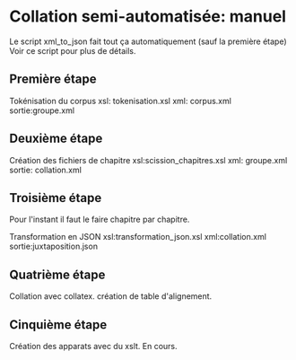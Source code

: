 # Collation semi-automatisée: manuel

Le script xml_to_json fait tout ça automatiquement (sauf la première étape)
Voir ce script pour plus de détails. 
## Première étape

Tokénisation du corpus
xsl: tokenisation.xsl
xml: corpus.xml
sortie:groupe.xml

## Deuxième étape

Création des fichiers de chapitre
xsl:scission_chapitres.xsl
xml: groupe.xml
sortie: collation.xml


## Troisième étape

Pour l'instant il faut le faire chapitre par chapitre. 

Transformation en JSON
xsl:transformation_json.xsl
xml:collation.xml
sortie:juxtaposition.json

## Quatrième étape

Collation avec collatex. création de table d'alignement.



## Cinquième étape

Création des apparats avec du xslt. En cours. 














